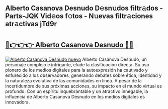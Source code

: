 ## Alberto Casanova Desnudo D𝚎sn𝚞dos filtr𝚊dos - Parts-JQK Vid𝚎os f𝚘tos - N𝚞evas filtr𝚊ciones atr𝚊ctivas jTd9r

# <h2><a href="http://mb332g.tromn.icu/?c=Alberto+Casanova+Desnudo">🔗👉👉👉 Alberto Casanova Desnudo 🔗🔗</a></h2>

[![Alberto Casanova Desnudo nuevo](https://i.imgur.com/pEAQMta.gif)](http://mb332g.tromn.icu/?c=Alberto+Casanova+Desnudo)
Alberto Casanova Desnudo, un personaje complejo e intrigante, elude la clasificación directa. Su uso pionero de los medios digitales para la autoexpresión ha cautivado y enfurecido a los observadores, generando debates sobre ética, identidad y la naturaleza evolutiva de las comunidades en línea. A pesar de la incertidumbre de sus próximas acciones, su impacto en el mundo virtual es profundo. Con un espíritu inquebrantable y un atractivo innegable, la influencia de Alberto Casanova Desnudo en los medios digitales es innovadora.
